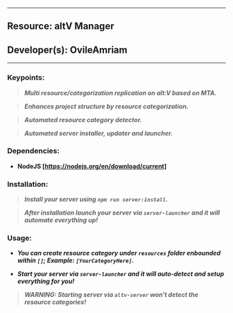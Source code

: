 ***
## Resource: altV Manager
## Developer(s): OvileAmriam
***

### Keypoints:
  > ***Multi resource/categorization replication on alt:V based on MTA.***

  > ***Enhances project structure by resource categorization.***

  > ***Automated resource category detector.***

  > ***Automated server installer, updater and launcher.***

### Dependencies:
  - **NodeJS [https://nodejs.org/en/download/current]**

### Installation:
  > ***Install your server using `npm run server:install`.***

  > ***After installation launch your server via `server-launcher` and it will automate everything up!***

### Usage:
  - ***You can create resource category under `resources` folder enbounded within `[]`; Example: `[YourCategoryHere]`.***
  
  - ***Start your server via `server-launcher` and it will auto-detect and setup everything for you!***

  > ***WARNING: _Starting server via `altv-server` won't detect the resource categories!_***
